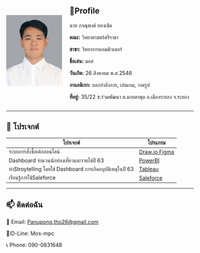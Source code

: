 
<div style="display: flex; align-items: center; gap: 20px;">
  <img src="img/Myself.jpg" alt="image" style="width: 150px;">
  <div>
    <h2>📒Profile</h2>
    <p>นาย ภาณุพงศ์ ทองเชิด</p>
    <p><strong>คณะ:</strong> วิทยาศาสตร์ศรีราชา</p>
    <p><strong>สาขา:</strong> วิทยาการคอมพิวเตอร์</p>
    <p><strong>ชื่อเล่น:</strong> มอส</p>
    <p><strong>วันเกิด:</strong> 26 สิงหาคม พ.ศ.2546</p>
    <p><strong>งานอดิเรก:</strong> ออกกำลังกาย, เล่นเกม, วาดรูป</p>
    <p><strong>ที่อยู่:</strong> 35/22 ซ.ร่วมพัฒนา ต.มาบตาพุด อ.เมืองระยอง จ.ระยอง</p>
  </div>
</div>


---

## 📂 **โปรเจกต์**

| โปรเจกต์         | โปรแกรม                                     |
|-------------------|-------------------------------------------|
| ระบบการสั่งซื้อเค้กออนไลน์ | [Draw.io](https://drive.google.com/file/d/1DbVgVGJKWvp2rsCFJYNo-wonBjFRNPjc/view),[Figma](https://www.figma.com/design/JzXvFBPVu83f1pFaeFzBQe/Cupcake?node-id=21-687&p=f&t=dAKRdBr7znRPzlgp-0) |
| Dashboard จำนวนนักท่องเที่ยวและรายได้ปี 63        | [PowerBI](https://your-portfolio.com)        |
| ทำStroytelling โดยใช้ Dashboard การเกิดอบุบัติเหตุในปี 63 | [Tableau](https://public.tableau.com/app/profile/panupong.thongchoed/viz/Story_17289919097110/Story) |
| เรียนรู้การใช้Saleforce | [Saleforce](https://public.tableau.com/app/profile/panupong.thongchoed/viz/Story_17289919097110/Story) |



---

## 📫 **ติดต่อฉัน**
📧 Email: [Panupong.tho26@gmail.com](panupong.tho26@gmail.com)

📱ID-Line: Mos-mpc 

📞 Phone: 090-0831648

